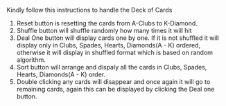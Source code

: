 Kindly follow this instructions to handle the Deck of Cards

1. Reset button is resetting the cards from A-Clubs to K-Diamond.
2. Shuffle button will shuffle randomly how many times it will hit 
3. Deal One button will display cards one by one. If it is not shuffled it will display only in Clubs, Spades, Hearts, Diamonds(A - K) ordered, otherwise it will display in shuffled format which is based on random algorithm.
4. Sort button will arrange and dispaly all the cards in Clubs, Spades, Hearts, Diamonds(A - K) order.
5. Double clicking any cards will disappear and once again it will go to remaining cards, again this can be displayed by clicking the
Deal one button.


